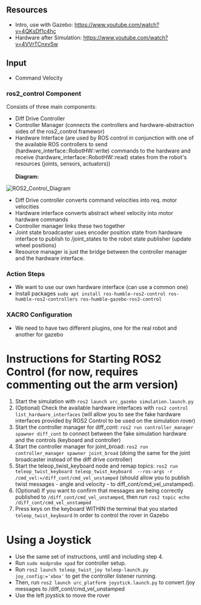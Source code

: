 ## Resources
- Intro, use with Gazebo: https://www.youtube.com/watch?v=4QKsDf1c4hc
- Hardware after Simulation: https://www.youtube.com/watch?v=4VVrTCnxvSw

## Input
- Command Velocity

### ros2_control Component
Consists of three main components:
- Diff Drive Controller
- Controller Manager (connects the controllers and hardware-abstraction sides of the ros2_control framewor)
- Hardware Interface (are used by ROS control in conjunction with one of the available ROS controllers to send (hardware_interface::RobotHW::write) commands to the hardware and receive (hardware_interface::RobotHW::read) states from the robot's resources (joints, sensors, actuators))
<br></br>
**Diagram:**

![ROS2_Control_Diagram](https://control.ros.org/master/_images/components_architecture.png "ROS2 Control Diagram")

- Diff Drive controller converts command velocities into req. motor velocities 
- Hardware interface converts abstract wheel velocity into motor hardware commands
- Controller manager links these two together
- Joint state broadcaster uses encoder position state from hardware interface to publish to /joint_states to the robot state publisher (update wheel positions)
- Resource manager is just the bridge between the controller manager and the hardware interface.

### Action Steps
- We want to use our own hardware interface (can use a common one)
- Install packages
    `sudo apt install ros-humble-ros2-control ros-humble-ros2-controllers ros-humble-gazebo-ros2-control`

### XACRO Configuration
- We need to have two different plugins, one for the real robot and another for gazebo


# Instructions for Starting ROS2 Control (for now, requires commenting out the arm version)
1. Start the simulation with `ros2 launch urc_gazebo simulation.launch.py`
2. (Optional) Check the available hardware interfaces with `ros2 control list_hardware_interfaces` (will allow you to see the fake hardware interfaces provided by ROS2 Control to be used on the simulation rover)
3. Start the controller manager for diff_cont: `ros2 run controller_manager spawner diff_cont` to connect between the fake simulation hardware and the controls (keyboard and controller)
4. Start the controller manager for joint_broad: `ros2 run controller_manager spawner joint_broad` (doing the same for the joint broadcaster instead of the diff drive controller)
5. Start the teleop_twist_keyboard node and remap topics: `ros2 run teleop_twist_keyboard teleop_twist_keyboard  --ros-args -r /cmd_vel:=/diff_cont/cmd_vel_unstamped` (should allow you to publish twist messages - angle and velocity - to diff_cont/cmd_vel_unstamped).
6. (Optional) If you want to confirm that messages are being correctly published to `/diff_cont/cmd_vel_unstamped`, then run `ros2 topic echo /diff_cont/cmd_vel_unstamped`
7. Press keys on the keyboard WITHIN the terminal that you started `teleop_twist_keyboard` in order to control the rover in Gazebo

# Using a Joystick
- Use the same set of instructions, until and including step 4.
- Run `sudo modprobe xpad` for controller setup.
- Run `ros2 launch teleop_twist_joy teleop-launch.py joy_config:='xbox'` to get the controller listener running.
- Then, run `ros2 launch urc_platform joystick.launch.py` to convert /joy messages to /diff_cont/cmd_vel_unstamped
- Use the left joystick to move the rover